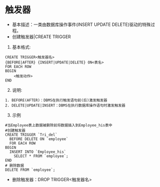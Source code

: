 # 触发器
+ 基本描述：一类由数据库操作事件(INSERT UPDATE DELETE)驱动的特殊过程。
+ 创建触发器|CREATE TRIGGER
1. 基本格式:
```
CREATE TRIGGER<触发器名>
{BEFORE|AFTER} {INSERT|UPDATE|DELETE} ON<表名>
FOR EACH ROW
BEGIN
	<触发动作>
END
```
2. 说明:
```
1. BEFORE(AFTER)：DBMS在执行触发语句前(后)激发触发器
2. DELETE|UPDATE|INSERT：DBMS在执行数据库操作语句时激发触发器

```
3. 示例
```
#当Employee表上数据被删除前将数据插入到Employee_his表中
#创建触发器
CREATE TRIGGER `Tri_del`
  BEFORE DELETE ON `employee`
  FOR EACH ROW
BEGIN
  INSERT INTO `Employee_his`
    SELECT * FROM `employee`;
END
# 删除数据
DELETE FROM `employee`;
```
+ 删除触发器：DROP TRIGGER<触发器名>